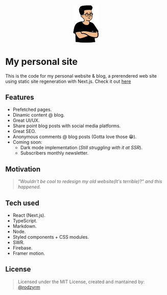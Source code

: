 <p align="center">
<img src="https://github.com/rodzy/rodzy.dev/blob/master/public/me/rodzy-humble-2.webp" width="80"/>
</p>

# My personal site

This is the code for my personal website & blog, a prerendered web site using static site regeneration with Next.js. Check it out [here](https://rodzy.vercel.app/)

## Features

- Prefetched pages.
- Dinamic content @ blog.
- Great UI/UX.
- Share point blog posts with social media platforms.
- Great SEO.
- Anonymous comments @ blog posts (Gotta love those 😁).
- Coming soon:
    - Dark mode implementation (*Still struggling with it at SSR*).
    - Subscribers monthly newsletter.

## Motivation

> *"Wouldn't be cool to redesign my old website(It's terrible)?" and this happened.*

## Tech used

- React (Next.js).
- TypeScript.
- Markdown.
- Node.
- Styled components + CSS modules.
- SWR.
- Firebase.
- Framer motion.

## License

> Licensed under the MIT License, created and mantained by: [@rodzyrm](https://twitter.com/rodzyrm)
